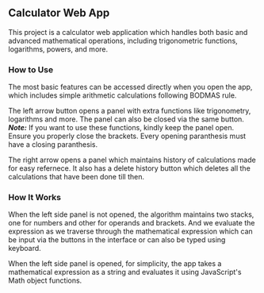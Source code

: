 ## Calculator Web App

This project is a calculator web application which handles both basic and advanced mathematical operations, including trigonometric functions, logarithms, powers, and more.


### How to Use
The most basic features can be accessed directly when you open the app, which includes simple arithmetic calculations following BODMAS rule.

The left arrow button opens a panel with extra functions like trigonometry, logarithms and more. The panel can also be closed via the same button.<br>
***Note:*** If you want to use these functions, kindly keep the panel open. Ensure you properly close the brackets. Every opening paranthesis must have a closing paranthesis.

The right arrow opens a panel which maintains history of calculations made for easy refernece. It also has a delete history button which deletes all the calculations that have been done till then.


### How It Works

When the left side panel is not opened, the algorithm maintains two stacks, one for numbers and other for operands and brackets. And we evaluate the expression as we traverse through the mathematical expression which can be input via the buttons in the interface or can also be typed using keyboard.

When the left side panel is opened, for simplicity, the app takes a mathematical expression as a string and evaluates it using JavaScript's Math object functions.


